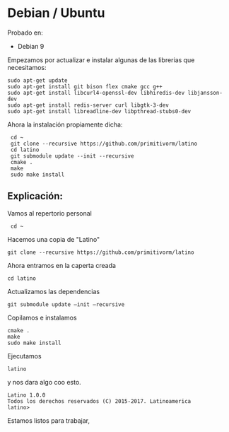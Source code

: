 # Debian / Ubuntu

Probado en:

* Debian 9

Empezamos por actualizar e instalar algunas de las librerias que necesitamos:

```text
sudo apt-get update 
sudo apt-get install git bison flex cmake gcc g++ 
sudo apt-get install libcurl4-openssl-dev libhiredis-dev libjansson-dev 
sudo apt-get install redis-server curl libgtk-3-dev 
sudo apt-get install libreadline-dev libpthread-stubs0-dev
```

Ahora la instalación propiamente dicha:

```text
 cd ~
 git clone --recursive https://github.com/primitivorm/latino
 cd latino
 git submodule update --init --recursive
 cmake .
 make
 sudo make install
```

## Explicación:

Vamos al repertorio personal

```text
 cd ~
```

Hacemos una copia de "Latino"

```text
git clone --recursive https://github.com/primitivorm/latino
```

Ahora entramos en la caperta creada

```text
cd latino
```

Actualizamos las dependencias

```text
git submodule update –init –recursive
```

Copilamos e instalamos

```text
cmake .
make
sudo make install
```

Ejecutamos

```text
latino
```

y nos dara algo coo esto.

```text
Latino 1.0.0
Todos los derechos reservados (C) 2015-2017. Latinoamerica
latino>
```

Estamos listos para trabajar,

